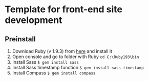 # Template for front-end site development
## Preinstall
1. Download Ruby (v 1.9.3) from [here](http://rubyinstaller.org/downloads/) and install it
2. Open console and go to folder with Ruby `cd C:\Ruby193\bin`
3. Install Sass `$ gem install sass`
4. Install Sass timestamp function `$ gem install sass-timestamp`
5. Install Compass `$ gem install compass`